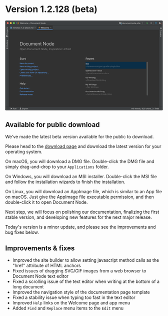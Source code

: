# Version 1.2.128 (beta)

![screen-welcome-page](screen-welcome-page.png)

## Available for public download

We've made the latest beta version available for the public to download.

Please head to the [download page](https://documentnode.io/download) and download the latest version for your operating system.

On macOS, you will download a DMG file. Double-click the DMG file and simply drag-and-drop to your `Applications` folder.

On Windows, you will download an MSI installer. Double-click the MSI file and follow the installation wizards to finish the installation.

On Linux, you will download an AppImage file, which is similar to an App file on macOS. Just give the AppImage file executable permission, and then double-click it to open Document Node.

Next step, we will focus on polishing our documentation, finalizing the first stable version, and developing new features for the next major release.

Today's version is a minor update, and please see the improvements and bug fixes below.

## Improvements & fixes

* Improved the site builder to allow setting javascript method calls as the "href" attribute of HTML anchors
* Fixed issues of dragging SVG/GIF images from a web browser to Document Node text editor
* Fixed a scrolling issue of the text editor when writing at the bottom of a long document
* Improved the navigation style of the documentation page template
* Fixed a stability issue when typing too fast in the text editor
* Improved `Help` links on the Welcome page and app menu
* Added `Find` and `Replace` menu items to the `Edit` menu
